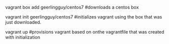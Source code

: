 vagrant box add geerlingguy/centos7
#downloads a centos box

vagrant init geerlingguy/centos7
#initializes vagrant using the box that was just downloaded.


vagrant up
#provisions vagrant based on onthe vagrantfile that was created with initialization

